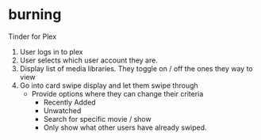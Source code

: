 # burning
Tinder for Plex

1. User logs in to plex
2. User selects which user account they are.
3. Display list of media libraries. They toggle on / off the ones they way to view
3. Go into card swipe display and let them swipe through
    - Provide options where they can change their criteria
        - Recently Added
        - Unwatched
        - Search for specific movie / show
        - Only show what other users have already swiped.